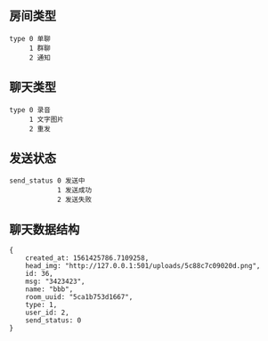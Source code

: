 <!--
 * @Author: hua
 * @Date: 2019-06-05 17:03:40
 * @description: 
 * @LastEditors: hua
 * @LastEditTime: 2019-06-28 14:44:10
 -->
## 房间类型
```
type 0 单聊
     1 群聊
     2 通知
```
## 聊天类型
```
type 0 录音
     1 文字图片
     2 重发
```
## 发送状态
```
send_status 0 发送中
            1 发送成功
            2 发送失败
```
## 聊天数据结构
```
{
    created_at: 1561425786.7109258,
    head_img: "http://127.0.0.1:501/uploads/5c88c7c09020d.png",
    id: 36,
    msg: "3423423",
    name: "bbb",
    room_uuid: "5ca1b753d1667",
    type: 1,
    user_id: 2,
    send_status: 0
}
```
